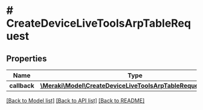 # # CreateDeviceLiveToolsArpTableRequest

## Properties

Name | Type | Description | Notes
------------ | ------------- | ------------- | -------------
**callback** | [**\Meraki\Model\CreateDeviceLiveToolsArpTableRequestCallback**](CreateDeviceLiveToolsArpTableRequestCallback.md) |  | [optional]

[[Back to Model list]](../../README.md#models) [[Back to API list]](../../README.md#endpoints) [[Back to README]](../../README.md)

